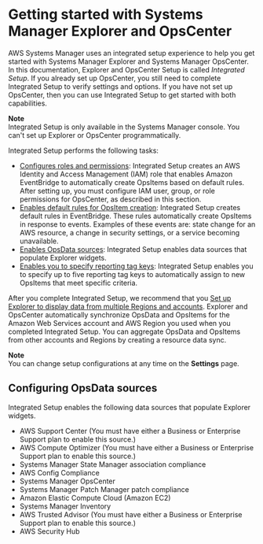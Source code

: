 # Getting started with Systems Manager Explorer and OpsCenter<a name="Explorer-setup"></a>

AWS Systems Manager uses an integrated setup experience to help you get started with Systems Manager Explorer and Systems Manager OpsCenter\. In this documentation, Explorer and OpsCenter Setup is called *Integrated Setup*\. If you already set up OpsCenter, you still need to complete Integrated Setup to verify settings and options\. If you have not set up OpsCenter, then you can use Integrated Setup to get started with both capabilities\.

**Note**  
Integrated Setup is only available in the Systems Manager console\. You can't set up Explorer or OpsCenter programmatically\.

Integrated Setup performs the following tasks:
+ [Configures roles and permissions](Explorer-setup-permissions.md): Integrated Setup creates an AWS Identity and Access Management \(IAM\) role that enables Amazon EventBridge to automatically create OpsItems based on default rules\. After setting up, you must configure IAM user, group, or role permissions for OpsCenter, as described in this section\. 
+ [Enables default rules for OpsItem creation](Explorer-setup-default-rules.md): Integrated Setup creates default rules in EventBridge\. These rules automatically create OpsItems in response to events\. Examples of these events are: state change for an AWS resource, a change in security settings, or a service becoming unavailable\.
+ [Enables OpsData sources](#Explorer-setup-data-sources): Integrated Setup enables data sources that populate Explorer widgets\.
+ [Enables you to specify reporting tag keys](Explorer-setup-tag-keys.md): Integrated Setup enables you to specify up to five reporting tag keys to automatically assign to new OpsItems that meet specific criteria\. 

After you complete Integrated Setup, we recommend that you [Set up Explorer to display data from multiple Regions and accounts](Explorer-resource-data-sync.md)\. Explorer and OpsCenter automatically synchronize OpsData and OpsItems for the Amazon Web Services account and AWS Region you used when you completed Integrated Setup\. You can aggregate OpsData and OpsItems from other accounts and Regions by creating a resource data sync\.

**Note**  
You can change setup configurations at any time on the **Settings** page\.

## Configuring OpsData sources<a name="Explorer-setup-data-sources"></a>

Integrated Setup enables the following data sources that populate Explorer widgets\.
+ AWS Support Center \(You must have either a Business or Enterprise Support plan to enable this source\.\)
+ AWS Compute Optimizer \(You must have either a Business or Enterprise Support plan to enable this source\.\)
+ Systems Manager State Manager association compliance
+ AWS Config Compliance
+ Systems Manager OpsCenter
+ Systems Manager Patch Manager patch compliance
+ Amazon Elastic Compute Cloud \(Amazon EC2\)
+ Systems Manager Inventory
+ AWS Trusted Advisor \(You must have either a Business or Enterprise Support plan to enable this source\.\)
+ AWS Security Hub